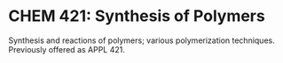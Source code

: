 # CHEM 421: Synthesis of Polymers

Synthesis and reactions of polymers; various polymerization techniques. Previously offered as APPL 421.